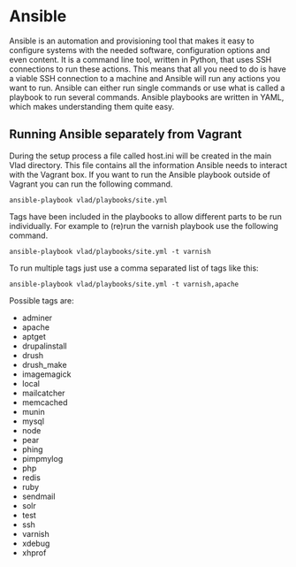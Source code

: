 <h1>Ansible</h1>

Ansible is an automation and provisioning tool that makes it easy to configure systems with the needed software, configuration options and even content. It is a command line tool, written in Python, that uses SSH connections to run these actions. This means that all you need to do is have a viable SSH connection to a machine and Ansible will run any actions you want to run. Ansible can either run single commands or use what is called a playbook to run several commands. Ansible playbooks are written in YAML, which makes understanding them quite easy.

## Running Ansible separately from Vagrant

During the setup process a file called host.ini will be created in the main Vlad directory. This file contains all the information Ansible needs to interact with the Vagrant box. If you want to run the Ansible playbook outside of Vagrant you can run the following command.

    ansible-playbook vlad/playbooks/site.yml

Tags have been included in the playbooks to allow different parts to be run individually. For example to (re)run the varnish playbook use the following command.

    ansible-playbook vlad/playbooks/site.yml -t varnish

To run multiple tags just use a comma separated list of tags like this:

    ansible-playbook vlad/playbooks/site.yml -t varnish,apache

Possible tags are:

- adminer
- apache
- aptget
- drupalinstall
- drush
- drush_make
- imagemagick
- local
- mailcatcher
- memcached
- munin
- mysql
- node
- pear
- phing
- pimpmylog
- php
- redis
- ruby
- sendmail
- solr
- test
- ssh
- varnish
- xdebug
- xhprof

